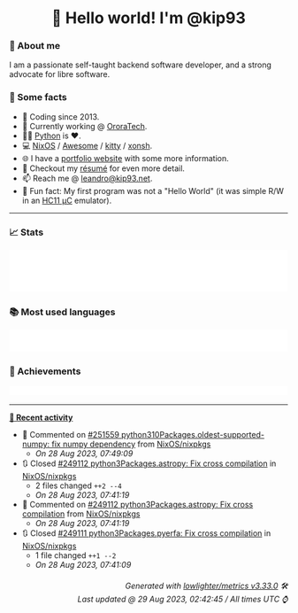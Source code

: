 <!-- README template, populated using this action:
     https://github.com/kip93/kip93/blob/main/.github/workflows/readme.yml. -->

<h1 align="center">👋 Hello world! I'm @kip93</h1> <!-- LOGIN => username -->

### 👤 About me

I am a passionate self-taught backend software developer, and a strong advocate for libre software.


### 💬 Some facts

* 📅 Coding since 2013.
* 💼 Currently working @ [OroraTech](https://ororatech.com/).
* 👨‍💻 [Python](https://github.com/search?q=user%3Akip93&l=python) is ❤️. <!-- LOGIN => username -->
* 💻 [NixOS](https://github.com/NixOS/) /
     [Awesome](https://github.com/awesomeWM/) /
     [kitty](https://github.com/kovidgoyal/kitty/) /
     [xonsh](https://github.com/xonsh/).
* 🌐 I have a [portfolio website](https://kip93.net/) with some more information.
* 📝 Checkout my [résumé](https://kip93.net/resume/) for even more detail.
* 📫 Reach me @ [leandro@kip93.net](mailto:leandro@kip93.net).
* 🎲 Fun fact: My first program was not a "Hello World" (it was simple R/W in an [HC11 µC](https://en.wikipedia.org/wiki/68HC11) emulator).


-----------------------------------------------------------------------------------------------------------------------


### 📈 Stats

![](./stats.svg)


### 📚 Most used languages <!-- by percentage, in decreasing order -->

![](./languages.svg)


### 🏅 Achievements

![](./achievements.svg)


-----------------------------------------------------------------------------------------------------------------------


**[📰 Recent activity](https://github.com/kip93)**
* 💬 Commented on [#251559 python310Packages.oldest-supported-numpy: fix numpy dependency](https://github.com/NixOS/nixpkgs/issues/251559) from [NixOS/nixpkgs](https://github.com/NixOS/nixpkgs)
  * *On 28 Aug 2023, 07:49:09*
* 🔃 Closed [#249112 python3Packages.astropy: Fix cross compilation](https://github.com/NixOS/nixpkgs/pull/249112) in [NixOS/nixpkgs](https://github.com/NixOS/nixpkgs)
  * 2 files changed `++2 --4`
  * *On 28 Aug 2023, 07:41:19*
* 💬 Commented on [#249112 python3Packages.astropy: Fix cross compilation](https://github.com/NixOS/nixpkgs/issues/249112) from [NixOS/nixpkgs](https://github.com/NixOS/nixpkgs)
  * *On 28 Aug 2023, 07:41:19*
* 🔃 Closed [#249111 python3Packages.pyerfa: Fix cross compilation](https://github.com/NixOS/nixpkgs/pull/249111) in [NixOS/nixpkgs](https://github.com/NixOS/nixpkgs)
  * 1 file changed `++1 --2`
  * *On 28 Aug 2023, 07:41:09*
 <!-- Last activity -->


<h6 align="right"><em>
    Generated with <a href="https://github.com/lowlighter/metrics/tree/latest/">lowlighter/metrics v3.33.0</a> 🛠️<br> <!-- VERSION => MAJOR.minor.patch -->
    Last updated @ 29 Aug 2023, 02:42:45 / All times UTC ⌚ <!-- meta.generated => DD/MM/YYYY, hh:mm -->
</em></h6>
